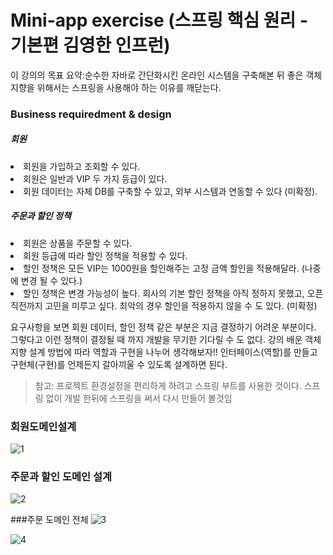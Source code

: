 # Mini-app exercise (스프링 핵심 원리 - 기본편 김영한 인프런)

이 강의의 목표 요약:순수한 자바로 간단화시킨 온라인 시스템을 구축해본 뒤 좋은 객체지향을 위해서는 스프링을 사용해야 하는 이유를 깨닫는다.


### Business requiredment & design

##### 회원
<li>회원을 가입하고 조회할 수 있다.
<li>회원은 일반과 VIP 두 가지 등급이 있다.
<li>회원 데이터는 자체 DB를 구축할 수 있고, 외부 시스템과 연동할 수 있다 (미확정).
  
##### 주문과 할인 정책
  
<li>회원은 상품을 주문할 수 있다.
<li>회원 등급에 따라 할인 정책을 적용할 수 있다.
<li>할인 정책은 모든 VIP는 1000원을 할인해주는 고정 금액 할인을 적용해달라. (나중에 변경 될 수
있다.)
<li>할인 정책은 변경 가능성이 높다. 회사의 기본 할인 정책을 아직 정하지 못했고, 오픈 직전까지 고민을
미루고 싶다. 최악의 경우 할인을 적용하지 않을 수 도 있다. (미확정)

  요구사항을 보면 회원 데이터, 할인 정책 같은 부분은 지금 결정하기 어려운 부분이다. 그렇다고 이런 정책이
결정될 때 까지 개발을 무기한 기다릴 수 도 없다. 강의 배운 객체 지향 설계 방법에 따라 역할과 구현을 나누어 생각해보자!!
인터페이스(역할)를 만들고 구현체(구현)를 언제든지 갈아끼울 수 있도록 설계하면 된다.
> 참고: 프로젝트 환경설정을 편리하게 하려고 스프링 부트를 사용한 것이다. 스프링 없이 개발 한뒤에 스프링을 써서 다시 만들어 볼것임
  
### 회원도메인설계
![1](https://user-images.githubusercontent.com/91414657/143531621-20dbbc83-8c90-4e94-ac97-5dd2ca296fc6.jpg)
  
### 주문과 할인 도메인 설계
![2](https://user-images.githubusercontent.com/91414657/143531814-071dcf92-4b25-45b8-abc4-bb6e5830bcaa.jpg)

###주문 도메인 전체
![3](https://user-images.githubusercontent.com/91414657/143532011-8f7c1d46-7c0e-4f4e-a034-d44cebbc89f7.jpg)
  
![4](https://user-images.githubusercontent.com/91414657/143532133-2a306923-6359-4648-85a9-754c534bb525.jpg)

